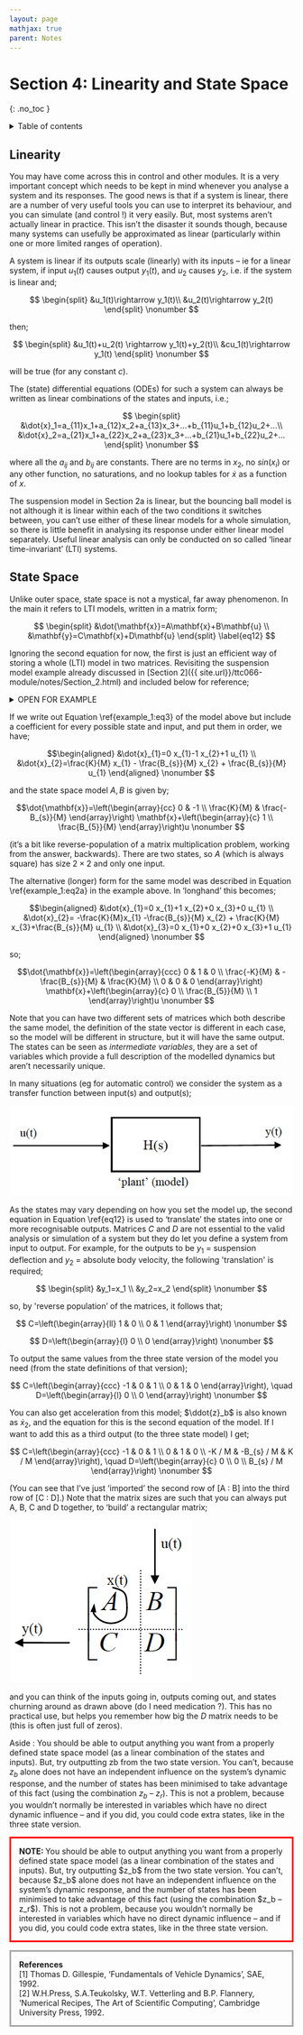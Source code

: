 ```yaml
---
layout: page
mathjax: true
parent: Notes
---
```


# Section 4: Linearity and State Space
{: .no_toc }

<details close markdown="block">
  <summary>
    Table of contents
  </summary>
  {: .text-delta }
1. TOC
{:toc}
</details>

## Linearity

You may have come across this in control and other modules. It is a very important concept which needs to be kept in mind whenever you analyse a system and its responses. The good news is that if a system is linear, there are a number of very useful tools you can use to interpret its behaviour, and you can simulate (and control !) it very easily. But, most systems aren’t actually linear in practice. This isn’t the disaster it sounds though, because many systems can usefully be approximated as linear (particularly within one or more limited ranges of operation).

A system is linear if its outputs scale (linearly) with its inputs – ie for a linear system, if input $u_1(t)$ causes output $y_1(t)$, and $u_2$ causes $y_2$, i.e. if the system is linear and;

$$ \begin{split} &u_1(t)\rightarrow y_1(t)\\
&u_2(t)\rightarrow y_2(t) \end{split} \nonumber $$

then;

$$ \begin{split} &u_1(t)+u_2(t) \rightarrow y_1(t)+y_2(t)\\
&cu_1(t)\rightarrow y_1(t) \end{split} \nonumber $$

will be true (for any constant $c$).

The (state) differential equations (ODEs) for such a system can always be written as linear combinations of the states and inputs, i.e.;

$$ \begin{split} &\dot{x}_1=a_{11}x_1+a_{12}x_2+a_{13}x_3+...+b_{11}u_1+b_{12}u_2+...\\
&\dot{x}_2=a_{21}x_1+a_{22}x_2+a_{23}x_3+...+b_{21}u_1+b_{22}u_2+... \end{split} \nonumber $$

where all the $a_{ij}$ and $b_{ij}$ are constants. There are no terms in $x_2$, no $sin(x_i)$ or any other function, no saturations, and no lookup tables for $\dot{x}$ as a function of $x$.

The suspension model in Section 2a is linear, but the bouncing ball model is not although it is linear within each of the two conditions it switches between, you can’t use either of these linear models for a whole simulation, so there is little benefit in analysing its response under either linear model separately. Useful linear analysis can only be conducted on so called ‘linear time-invariant’ (LTI) systems.

## State Space

Unlike outer space, state space is not a mystical, far away phenomenon. In the main it refers to LTI models, written in a matrix form;

$$ \begin{split} &\dot{\mathbf{x}}=A\mathbf{x}+B\mathbf{u} \\
&\mathbf{y}=C\mathbf{x}+D\mathbf{u} \end{split} \label{eq12} $$

Ignoring the second equation for now, the first is just an efficient way of storing a whole (LTI) model in two matrices. Revisiting the suspension model example already discussed in [Section 2]({{ site.url}}/ttc066-module/notes/Section_2.html) and included below for reference;

<details close markdown="block">
  <summary>
    OPEN FOR EXAMPLE
  </summary>
<hr>
{% include_relative examples/example_1.md %}
<hr>
</details>

If we write out Equation \ref{example_1:eq3} of the model above but include a coefficient for every possible state and input, and put them in order, we have;

$$\begin{aligned}
&\dot{x}_{1}=0 x_{1}-1 x_{2}+1 u_{1} \\
&\dot{x}_{2}=\frac{K}{M} x_{1} - \frac{B_{s}}{M} x_{2} + \frac{B_{s}}{M} u_{1}
\end{aligned} \nonumber $$

and the state space model $A, B$ is given by;

$$\dot{\mathbf{x}}=\left(\begin{array}{cc}
0 & -1 \\
\frac{K}{M} & \frac{-B_{s}}{M}
\end{array}\right) \mathbf{x}+\left(\begin{array}{c}
1 \\
\frac{B_{5}}{M}
\end{array}\right)u \nonumber $$

(it’s a bit like reverse-population of a matrix multiplication problem, working from the answer, backwards). There are two states, so $A$ (which is always square) has size $2\times2$ and only one input.

The alternative (longer) form for the same model was described in Equation \ref{example_1:eq2a} in the example above. In ‘longhand’ this becomes;

$$\begin{aligned}
&\dot{x}_{1}=0 x_{1}+1 x_{2}+0 x_{3}+0 u_{1} \\
&\dot{x}_{2}= -\frac{K}{M}x_{1} -\frac{B_{s}}{M} x_{2} + \frac{K}{M} x_{3}+\frac{B_{s}}{M} u_{1} \\
&\dot{x}_{3}=0 x_{1}+0 x_{2}+0 x_{3}+1 u_{1}
\end{aligned} \nonumber $$

so;

$$\dot{\mathbf{x}}=\left(\begin{array}{ccc}
0 & 1 & 0 \\
\frac{-K}{M} & -\frac{B_{s}}{M} & \frac{K}{M} \\
0 & 0 & 0
\end{array}\right) \mathbf{x}+\left(\begin{array}{c}
0 \\
\frac{B_{5}}{M} \\
1
\end{array}\right)u \nonumber $$

Note that you can have two different sets of matrices which both describe the same model, the definition of the state vector is different in each case, so the model will be different in structure, but it will have the same output. The states can be seen as *intermediate variables*, they are a set of variables which provide a full description of the modelled dynamics but aren’t necessarily unique.

In many situations (eg for automatic control) we consider the system as a transfer function between input(s) and output(s);

![image](figures/plant_model.png)

As the states may vary depending on how you set the model up, the second equation in Equation \ref{eq12} is used to ‘translate’ the states into one or more recognisable outputs. Matrices $C$ and $D$ are not essential to the valid analysis or simulation of a system but they do let you define a system from input to output. For example, for the outputs to be $y_1$ = suspension deflection and $y_2$ = absolute body velocity, the following 'translation' is required;

$$ \begin{split} &y_1=x_1 \\
&y_2=x_2 \end{split} \nonumber $$

so, by 'reverse population’ of the matrices, it follows that;

$$
C=\left(\begin{array}{ll}
1 & 0 \\
0 & 1
\end{array}\right) \nonumber $$

$$
D=\left(\begin{array}{l}
0 \\
0
\end{array}\right) \nonumber $$

To output the same values from the three state version of the model you need (from the state definitions of that version);

$$
C=\left(\begin{array}{ccc}
-1 & 0 & 1 \\
0 & 1 & 0
\end{array}\right), \quad D=\left(\begin{array}{l}
0 \\
0
\end{array}\right) \nonumber $$

You can also get acceleration from this model; $\ddot{z}_b$ is also known as $\dot{x}_2$, and the equation for this is the second equation of the model. If I want to add this as a third output (to the three state model) I get;

$$
C=\left(\begin{array}{ccc}
-1 & 0 & 1 \\
0 & 1 & 0 \\
-K / M & -B_{s} / M & K / M
\end{array}\right), \quad D=\left(\begin{array}{c}
0 \\
0 \\
B_{s} / M
\end{array}\right) \nonumber $$

(You can see that I’ve just ‘imported’ the second row of [A : B] into the third row of [C : D].) Note that the matrix sizes are such that you can always put A, B, C and D together, to ‘build’ a rectangular matrix;

![image](figures/matrix_mult.png)

and you can think of the inputs going in, outputs coming out, and states churning around as drawn above (do I need medication ?). This has no practical use, but helps you remember how big the $D$ matrix needs to be (this is often just full of zeros).

Aside : You should be able to output anything you want from a properly defined state space model (as a linear combination of the states and inputs). But, try outputting zb from the two state version. You can’t, because $z_b$ alone does not have an independent influence on the system’s dynamic response, and the number of states has been minimised to take advantage of this fact (using the combination $z_b$ – $z_r$). This is not a problem, because you wouldn’t normally be interested in variables which have no direct dynamic influence – and if you did, you could code extra states, like
in the three state version.

<p style="border:3px; border-style:solid; border-color:#FF0000; padding: 1em;"> <b>NOTE: </b> You should be able to output anything you want from a properly defined state space model (as a linear combination of the states and inputs). But, try outputting $z_b$ from the two state version. You can’t, because $z_b$ alone does not have an independent influence on the system’s dynamic response, and the number of states has been minimised to take advantage of this fact (using the combination $z_b – z_r$). This is not a problem, because you wouldn’t normally be interested in variables which have no direct dynamic influence – and if you did, you could code extra states, like in the three state version.</p>

<p style="border:3px; border-style:solid; border-color:#A9A9A9; padding: 1em;"> <b>References</b><br> [1] Thomas D. Gillespie, ‘Fundamentals of Vehicle Dynamics’, SAE, 1992.<br> [2] W.H.Press, S.A.Teukolsky, W.T. Vetterling and B.P. Flannery, ‘Numerical Recipes, The Art of Scientific Computing’, Cambridge University Press, 1992.